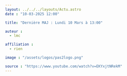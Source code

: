 ```yaml
---
layout: ../../../layouts/Actu.astro
date : "10-03-2025 12:00"

title: "Dernière MAJ : Lundi 10 Mars à 13:00"

auteur :
  - lmc

affiliation :
  - rien

image : "/assets/logos/pas2logo.png"

source : "https://www.youtube.com/watch?v=EKYxjtNRekM"
---
```

